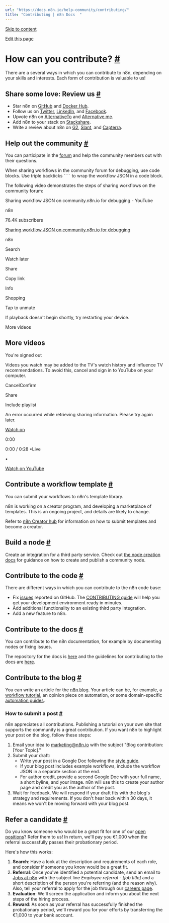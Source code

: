 ```yaml
---
url: "https://docs.n8n.io/help-community/contributing/"
title: "Contributing | n8n Docs  "
---
```


[Skip to content](https://docs.n8n.io/help-community/contributing/#how-can-you-contribute)

[Edit this page](https://github.com/n8n-io/n8n-docs/edit/main/docs/help-community/contributing.md "Edit this page")

# How can you contribute? [\#](https://docs.n8n.io/help-community/contributing/\#how-can-you-contribute "Permanent link")

There are a several ways in which you can contribute to n8n, depending on your skills and interests. Each form of contribution is valuable to us!

## Share some love: Review us [\#](https://docs.n8n.io/help-community/contributing/\#share-some-love-review-us "Permanent link")

- Star n8n on [GitHub](https://github.com/n8n-io/n8n) and [Docker Hub](https://hub.docker.com/r/n8nio/n8n).
- Follow us on [Twitter](https://twitter.com/n8n_io), [LinkedIn](https://www.linkedin.com/company/28491094), and [Facebook](https://www.facebook.com/n8nio/).
- Upvote n8n on [AlternativeTo](https://alternativeto.net/software/n8n-io/) and [Alternative.me](https://alternative.me/n8n-io).
- Add n8n to your stack on [Stackshare](https://stackshare.io/n8n).
- Write a review about n8n on [G2](https://www.g2.com/products/n8n/reviews), [Slant](https://www.slant.co/improve/options/37977/~n8n-review), and [Capterra](https://www.capterra.com/p/198028/n8n-io/).

## Help out the community [\#](https://docs.n8n.io/help-community/contributing/\#help-out-the-community "Permanent link")

You can participate in the [forum](https://community.n8n.io/) and help the community members out with their questions.

When sharing workflows in the community forum for debugging, use code blocks. Use triple backticks ```` ``` ```` to wrap the workflow JSON in a code block.

The following video demonstrates the steps of sharing workflows on the community forum:

Sharing workflow JSON on community.n8n.io for debugging - YouTube

n8n

76.4K subscribers

[Sharing workflow JSON on community.n8n.io for debugging](https://www.youtube.com/watch?v=dVC8yLqUvCE)

n8n

Search

Watch later

Share

Copy link

Info

Shopping

Tap to unmute

If playback doesn't begin shortly, try restarting your device.

More videos

## More videos

You're signed out

Videos you watch may be added to the TV's watch history and influence TV recommendations. To avoid this, cancel and sign in to YouTube on your computer.

CancelConfirm

Share

Include playlist

An error occurred while retrieving sharing information. Please try again later.

[Watch on](https://www.youtube.com/watch?v=dVC8yLqUvCE&embeds_referring_euri=https%3A%2F%2Fdocs.n8n.io%2F)

0:00

0:00 / 0:28
•Live

•

[Watch on YouTube](https://www.youtube.com/watch?v=dVC8yLqUvCE "Watch on YouTube")

## Contribute a workflow template [\#](https://docs.n8n.io/help-community/contributing/\#contribute-a-workflow-template "Permanent link")

You can submit your workflows to n8n's template library.

n8n is working on a creator program, and developing a marketplace of templates. This is an ongoing project, and details are likely to change.

Refer to [n8n Creator hub](https://www.notion.so/n8n/n8n-Creator-hub-7bd2cbe0fce0449198ecb23ff4a2f76f) for information on how to submit templates and become a creator.

## Build a node [\#](https://docs.n8n.io/help-community/contributing/\#build-a-node "Permanent link")

Create an integration for a third party service. Check out [the node creation docs](https://docs.n8n.io/integrations/creating-nodes/overview/) for guidance on how to create and publish a community node.

## Contribute to the code [\#](https://docs.n8n.io/help-community/contributing/\#contribute-to-the-code "Permanent link")

There are different ways in which you can contribute to the n8n code base:

- Fix [issues](https://github.com/n8n-io/n8n/issues) reported on GitHub. The [CONTRIBUTING guide](https://github.com/n8n-io/n8n/blob/master/CONTRIBUTING.md) will help you get your development environment ready in minutes.
- Add additional functionality to an existing third party integration.
- Add a new feature to n8n.

## Contribute to the docs [\#](https://docs.n8n.io/help-community/contributing/\#contribute-to-the-docs "Permanent link")

You can contribute to the n8n documentation, for example by documenting nodes or fixing issues.

The repository for the docs is [here](https://github.com/n8n-io/n8n-docs) and the guidelines for contributing to the docs are [here](https://github.com/n8n-io/n8n-docs/blob/master/CONTRIBUTING.md).

## Contribute to the blog [\#](https://docs.n8n.io/help-community/contributing/\#contribute-to-the-blog "Permanent link")

You can write an article for the [n8n blog](https://blog.n8n.io/). Your article can be, for example, a [workflow tutorial](https://blog.n8n.io/tag/tutorial/), an opinion piece on automation, or some domain-specific [automation guides](https://blog.n8n.io/tag/guide/).

### How to submit a post [\#](https://docs.n8n.io/help-community/contributing/\#how-to-submit-a-post "Permanent link")

n8n appreciates all contributions. Publishing a tutorial on your own site that supports the community is a great contribution. If you want n8n to highlight your post on the blog, follow these steps:

1. Email your idea to [marketing@n8n.io](mailto:marketing@n8n.io) with the subject "Blog contribution: \[Your Topic\]."
2. Submit your draft:
   - Write your post in a Google Doc following the [style guide](https://www.notion.so/97dc73436a624933b75ddc941a361b70?pvs=21).
   - If your blog post includes example workflows, include the workflow JSON in a separate section at the end.
   - For author credit, provide a second Google Doc with your full name, a short byline, and your image. n8n will use this to create your author page and credit you as the author of the post.
3. Wait for feedback. We will respond if your draft fits with the blog's strategy and requirements. If you don't hear back within 30 days, it means we won't be moving forward with your blog post.

## Refer a candidate [\#](https://docs.n8n.io/help-community/contributing/\#refer-a-candidate "Permanent link")

Do you know someone who would be a great fit for one of our [open positions](https://n8n.io/careers)? Refer them to us! In return, we'll pay you €1,000 when the referral successfully passes their probationary period.

Here's how this works:

1. **Search**: Have a look at the description and requirements of each role, and consider if someone you know would be a great fit.
2. **Referral**: Once you've identified a potential candidate, send an email to [Jobs at n8n](mailto:jobs@n8n.io) with the subject line _Employee referral - \[job title\]_ and a short description of the person you're referring (and the reason why). Also, tell your referral to apply for the job through our [careers page](https://n8n.io/careers).
3. **Evaluation**: We'll screen the application and inform you about the next steps of the hiring process.
4. **Reward**: As soon as your referral has successfully finished the probationary period, we'll reward you for your efforts by transferring the €1,000 to your bank account.